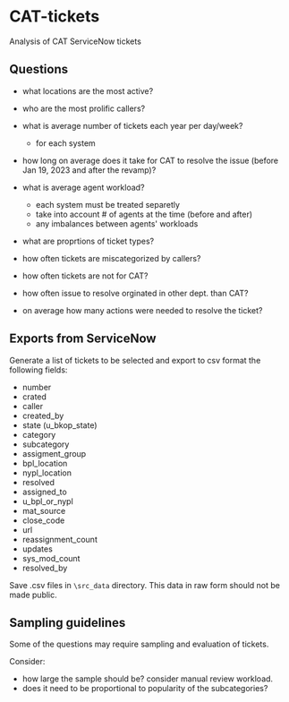 # CAT-tickets
Analysis of CAT ServiceNow tickets

## Questions
+ what locations are the most active?
+ who are the most prolific callers?
+ what is average number of tickets each year per day/week?
	+ for each system
+ how long on average does it take for CAT to resolve the issue (before Jan 19, 2023 and after the revamp)?
+ what is average agent workload?
	+ each system must be treated separetly
	+ take into account # of agents at the time (before and after)
	+ any imbalances between agents' workloads

+ what are proprtions of ticket types?
+ how often tickets are miscategorized by callers?
+ how often tickets are not for CAT?
+ how often issue to resolve orginated in other dept. than CAT?
+ on average how many actions were needed to resolve the ticket?


## Exports from ServiceNow
Generate a list of tickets to be selected and export to csv format the following fields:
+ number
+ crated
+ caller
+ created_by
+ state (u_bkop_state)
+ category
+ subcategory
+ assigment_group
+ bpl_location
+ nypl_location
+ resolved
+ assigned_to
+ u_bpl_or_nypl
+ mat_source
+ close_code
+ url
+ reassignment_count
+ updates
+ sys_mod_count
+ resolved_by

Save .csv files in `\src_data` directory. This data in raw form should not be made public.

## Sampling guidelines
Some of the questions may require sampling and evaluation of tickets.

Consider:
+ how large the sample should be? consider manual review workload.
+ does it need to be proportional to popularity of the subcategories?
